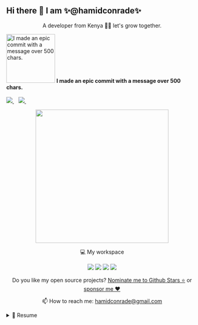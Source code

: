 <h1 align='center'>

## Hi there 👋 I am ✨@hamidconrade✨
</h1>

<p align='center'>
  A developer from Kenya 👨‍💻 let's grow together.
</p>
<!--
- 🔭 I’m currently working on ...
- 🌱 I’m currently learning ...
- 👯 I’m looking to collaborate on ...
- 🤔 I’m looking for help with ...
- 💬 Ask me about ...
- 📫 How to reach me: ...
- 😄 Pronouns: ...
- ⚡ Fun fact: ...
-->
<!-- my-badges start -->
<img src="https://my-badges.github.io/my-badges/epic-commit.png" alt="I made an epic commit with a message over 500 chars." title="I made an epic commit with a message over 500 chars." width="128">
<strong>I made an epic commit with a message over 500 chars.</strong>
<br><br>

<!-- my-badges end -->
  <a href="https://github.com/sponsors/hamidconrade">
    <img src="https://img.shields.io/badge/sponsor-30363D?style=for-the-badge&logo=GitHub-Sponsors&logoColor=#white" />        
  </a>&nbsp;&nbsp;
  <a href="https://ke.linkedin.com/in/conrade-mwembe-87333177/">
    <img src="https://img.shields.io/badge/linkedin-%230077B5.svg?&style=for-the-badge&logo=linkedin&logoColor=white" />
  </a>&nbsp;&nbsp;
</p>

<p align='center'>
  <a href="#"><img src="https://github-readme-stats.vercel.app/api?username=hamidconrade&show_icons=true&count_private=true&theme=dark" width="350"></a>
</p>

<p align='center'>
  💻 My workspace<br/><br/>
  <img src="https://img.shields.io/badge/windows-%230078D6.svg?&style=for-the-badge&logo=windows&logoColor=white" />
  <img src="https://img.shields.io/badge/intel-core%20i5%2010th-%230071C5.svg?&style=for-the-badge&logo=intel&logoColor=white" />
  <img src="https://img.shields.io/badge/RAM-16GB-%230071C5.svg?&style=for-the-badge&logoColor=white" />
  <img src="https://img.shields.io/badge/nvidia-gtx%201650-%2376B900.svg?&style=for-the-badge&logo=nvidia&logoColor=white" />
</p>

<p align='center'>
  Do you like my open source projects? <a href='https://stars.github.com/nominate/'>Nominate me to Github Stars ⭐</a> or <a href='https://github.com/sponsors/hamidconrade'>sponsor me ❤️</a>
</p>

<!-- <details align='center'>
  <summary>:zap: My workspace specs</summary>
</details>-->

<p align='center'>
  📫 How to reach me: <a href='mailto:hamidconrade@gmail.com'>hamidconrade@gmail.com</a>
</p>

<details>
  <summary>📃 Resume</summary>

## Education

- 📖 **MIT Open Learning**\
📆 2022 - Present\
📍 **Massachusetts Institute of Technology** - Class of AI(Anthropics)

- 📖 **Diploma IT**\
📆 2015 - 2016\
📍 **Eldoret Technical Training Institute** - Class of 2017

- 📖 **BSc IT**\
📆 2014 - 2015\
📍 **Zetech University** - Class of 2018

## Experience

- 👨‍💻 **Web Developer**\
📆 2024 - Present\
📍 **Namanga Hope Center** - Kajiado, Kenya
